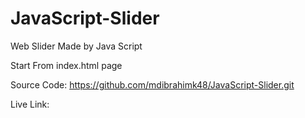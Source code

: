 # JavaScript-Slider
Web Slider Made by Java Script

Start From index.html page

Source Code: https://github.com/mdibrahimk48/JavaScript-Slider.git

Live Link: 

